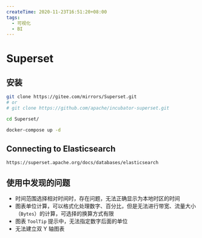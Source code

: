 ```yaml
---
createTime: 2020-11-23T16:51:20+08:00
tags:
  - 可视化
  - BI
---
```


# Superset


## 安装
```sh
git clone https://gitee.com/mirrors/Superset.git
# or
# git clone https://github.com/apache/incubator-superset.git

cd Superset/

docker-compose up -d
```

## Connecting to Elasticsearch

```
https://superset.apache.org/docs/databases/elasticsearch
```


## 使用中发现的问题
- 时间范围选择相对时间时，存在问题，无法正确显示为本地时区的时间
- 图表单位计算，可以格式化处理数字、百分比，但是无法进行带宽、流量大小（`Bytes`）的计算，可选择的换算方式有限
- 图表 `ToolTip` 提示中，无法指定数字后面的单位
- 无法建立双 Y 轴图表
